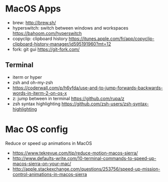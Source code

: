 # MacOS Apps

* brew: http://brew.sh/
* hyperswitch: switch between windows and workspaces https://bahoom.com/hyperswitch
* copyclip: clipboard history https://itunes.apple.com/fr/app/copyclip-clipboard-history-manager/id595191960?mt=12
* fork: git gui https://git-fork.com/ 

## Terminal

* iterm or hyper
* zsh and oh-my-zsh
* https://coderwall.com/p/h6yfda/use-and-to-jump-forwards-backwards-words-in-iterm-2-on-os-x
* z: jump between in terminal https://github.com/rupa/z
* zsh syntax highlighting https://github.com/zsh-users/zsh-syntax-highlighting

# Mac OS config
Reduce or speed up animations in MacOS

* https://www.tekrevue.com/tip/reduce-motion-macos-sierra/
* http://www.defaults-write.com/10-terminal-commands-to-speed-up-macos-sierra-on-your-mac/
* http://apple.stackexchange.com/questions/253756/speed-up-mission-control-animations-in-macos-sierra
